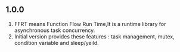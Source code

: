 ## 1.0.0

1. FFRT means Function Flow Run Time,It is a runtime library for asynchronous task concurrency.
2. Initial version provides these features : task management, mutex, condition variable and sleep/yeild.
